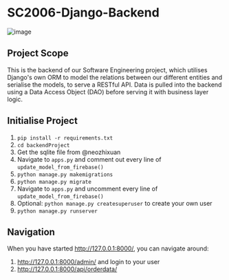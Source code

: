 # SC2006-Django-Backend
![image](https://github.com/neozhixuan/SC2006-Django-Backend/assets/79783660/dea62639-38f9-44c5-9767-fa7161ab0316)

## Project Scope
This is the backend of our Software Engineering project, which utilises Django's own ORM to model the relations between our different entities and serialise the models, to serve a RESTful API. Data is pulled into the backend using a Data Access Object (DAO) before serving it with business layer logic.

## Initialise Project
1. `pip install -r requirements.txt`
2. `cd backendProject`
3. Get the sqlite file from @neozhixuan
4. Navigate to `apps.py` and comment out every line of `update_model_from_firebase()`
5. `python manage.py makemigrations`
6. `python manage.py migrate`
7. Navigate to `apps.py` and uncomment every line of `update_model_from_firebase()`
8. Optional: `python manage.py createsuperuser` to create your own user
9. `python manage.py runserver`

## Navigation
When you have started http://127.0.0.1:8000/, you can navigate around:
1. http://127.0.0.1:8000/admin/ and login to your user
2. http://127.0.0.1:8000/api/orderdata/

